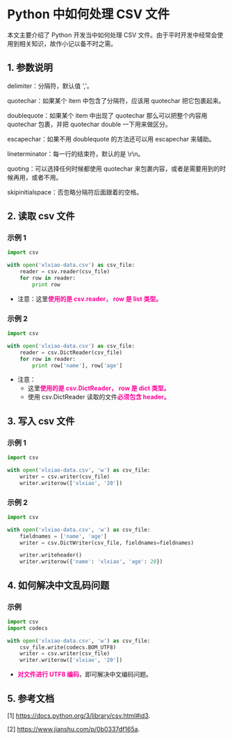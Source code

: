 # Python 中如何处理 CSV 文件



本文主要介绍了 Python 开发当中如何处理 CSV 文件。由于平时开发中经常会使用到相关知识，故作小记以备不时之需。

## 1. 参数说明
delimiter：分隔符，默认值 ','。

quotechar：如果某个 item 中包含了分隔符，应该用 quotechar 把它包裹起来。

doublequote：如果某个 item 中出现了 quotechar 那么可以把整个内容用 quotechar 包裹，并把 quotechar double 一下用来做区分。

escapechar：如果不用 doublequote 的方法还可以用 escapechar 来辅助。

lineterminator：每一行的结束符，默认的是 \r\n。

quoting：可以选择任何时候都使用 quotechar 来包裹内容，或者是需要用到的时候再用，或者不用。

skipinitialspace：否忽略分隔符后面跟着的空格。


## 2. 读取 csv 文件

### 示例 1

```python
import csv

with open('xlxiao-data.csv') as csv_file:
    reader = csv.reader(csv_file)
    for row in reader:
        print row
```

- 注意：这里<font color=#FF0099>**使用的是 csv.reader， row 是 list 类型。**</font>


### 示例 2

```python
import csv

with open('xlxiao-data.csv') as csv_file:
    reader = csv.DictReader(csv_file)
    for row in reader:
        print row['name'], row['age']
```

- 注意：
  - 这里<font color=#FF0099>**使用的是 csv.DictReader， row 是 dict 类型。**</font>
  - 使用 csv.DictReader 读取的文件<font color=#FF0099>**必须包含 header。**</font>


## 3. 写入 csv 文件

### 示例 1

```python
import csv

with open('xlxiao-data.csv', 'w') as csv_file:
    writer = csv.writer(csv_file)
    writer.writerow(['xlxiao', '20'])
```

### 示例 2

```python
import csv

with open('xlxiao-data.csv', 'w') as csv_file:
    fieldnames = ['name', 'age']
    writer = csv.DictWriter(csv_file, fieldnames=fieldnames)

    writer.writeheader()
    writer.writerow({'name': 'xlxiao', 'age': 20})
```

## 4. 如何解决中文乱码问题

### 示例

```python
import csv
import codecs

with open('xlxiao-data.csv', 'w') as csv_file:
    csv_file.write(codecs.BOM_UTF8)
    writer = csv.writer(csv_file)
    writer.writerow(['xlxiao', '20'])
```

- <font color=#FF0099>**对文件进行 UTF8 编码**</font>，即可解决中文编码问题。

## 5. 参考文档
[1] https://docs.python.org/3/library/csv.html#id3.

[2] https://www.jianshu.com/p/0b0337df165a.
